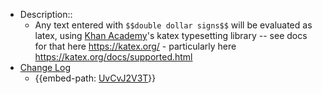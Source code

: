 - Description::
    - Any text entered with `$$double dollar signs$$` will be evaluated as latex, using [Khan Academy](<./Khan Academy.md>)'s katex typesetting library -- see docs for that here https://katex.org/ - particularly here https://katex.org/docs/supported.html
- [Change Log](<./Change Log.md>)
    - {{embed-path: [UvCvJ2V3T](<./Change Log.md>)}}